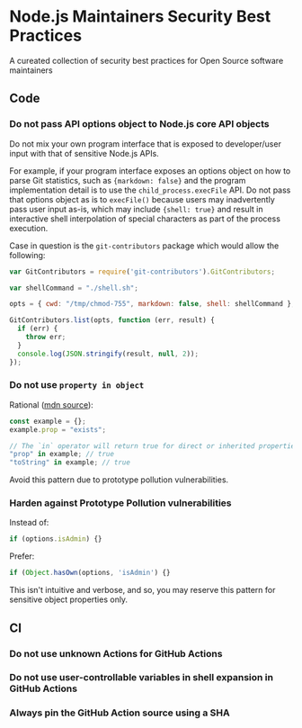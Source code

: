 # Node.js Maintainers Security Best Practices

A cureated collection of security best practices for Open Source software maintainers 

## Code

### Do not pass API options object to Node.js core API objects

Do not mix your own program interface that is exposed to developer/user input with that of sensitive Node.js APIs.

For example, if your program interface exposes an options object on how to parse Git statistics, such as `{markdown: false}` and the program
implementation detail is to use the `child_process.execFile` API. Do not pass that options object as is to `execFile()` because users may
inadvertently pass user input as-is, which may include `{shell: true}` and result in interactive shell interpolation of special characters
as part of the process execution.

Case in question is the `git-contributors` package which would allow the following:

```js
var GitContributors = require('git-contributors').GitContributors;

var shellCommand = "./shell.sh";

opts = { cwd: "/tmp/chmod-755", markdown: false, shell: shellCommand };

GitContributors.list(opts, function (err, result) {
  if (err) {
    throw err;
  }
  console.log(JSON.stringify(result, null, 2));
});
```

### Do not use `property in object` 

Rational ([mdn source](https://developer.mozilla.org/en-US/docs/Web/JavaScript/Reference/Global_Objects/Object/hasOwn)): 

```js
const example = {};
example.prop = "exists";

// The `in` operator will return true for direct or inherited properties:
"prop" in example; // true
"toString" in example; // true
```

Avoid this pattern due to prototype pollution vulnerabilities.

### Harden against Prototype Pollution vulnerabilities

Instead of:

```js
if (options.isAdmin) {}
```

Prefer:

```js
if (Object.hasOwn(options, 'isAdmin') {}
```

This isn't intuitive and verbose, and so, you may reserve this pattern for sensitive object properties only.

## CI 

### Do not use unknown Actions for GitHub Actions 

### Do not use user-controllable variables in shell expansion in GitHub Actions

### Always pin the GitHub Action source using a SHA

